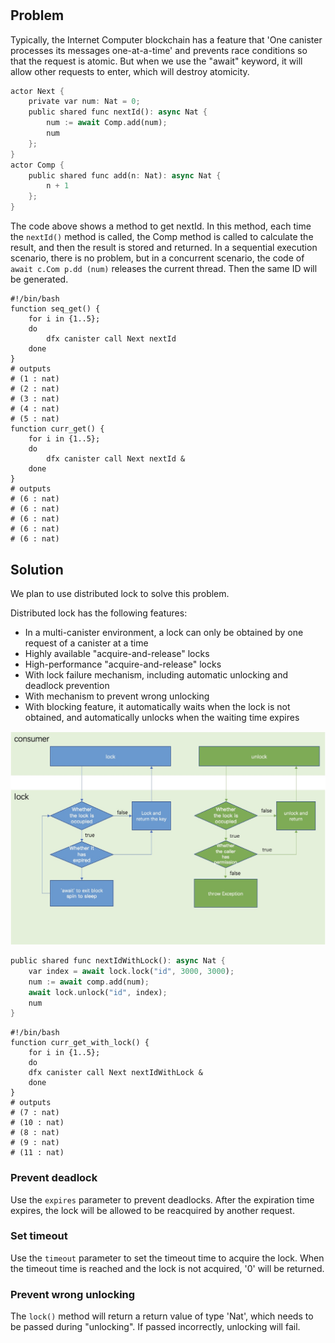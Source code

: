 #

## Problem
Typically, the Internet Computer blockchain has a feature that 'One canister processes its messages one-at-a-time' and prevents race conditions so that the request is atomic. But when we use the "await" keyword, it will allow other requests to enter, which will destroy atomicity.

``` rust
actor Next {
    private var num: Nat = 0;
    public shared func nextId(): async Nat {
        num := await Comp.add(num);
        num
    };
}
actor Comp {
    public shared func add(n: Nat): async Nat {
        n + 1
    };
}
```
The code above shows a method to get nextId. In this method, each time the `nextId()` method is called, the Comp method is called to calculate the result, and then the result is stored and returned. In a sequential execution scenario, there is no problem, but in a concurrent scenario, the code of `await c.Com p.dd (num)` releases the current thread. Then the same ID will be generated.

``` shell
#!/bin/bash
function seq_get() {
    for i in {1..5};
    do
        dfx canister call Next nextId 
    done
}
# outputs
# (1 : nat)
# (2 : nat)
# (3 : nat)
# (4 : nat)
# (5 : nat)
function curr_get() {
    for i in {1..5};
    do
        dfx canister call Next nextId &
    done
}
# outputs 
# (6 : nat)
# (6 : nat)
# (6 : nat)
# (6 : nat)
# (6 : nat)
```

## Solution

We plan to use distributed lock to solve this problem.

Distributed lock has the following features:

- In a multi-canister environment, a lock can only be obtained by one request of a canister at a time
- Highly available "acquire-and-release" locks
- High-performance "acquire-and-release" locks
- With lock failure mechanism, including automatic unlocking and deadlock prevention
- With mechanism to prevent wrong unlocking
- With blocking feature, it automatically waits when the lock is not obtained, and automatically unlocks when the waiting time expires

![diagram](./images/lock.jpg)

``` rust
public shared func nextIdWithLock(): async Nat {
    var index = await lock.lock("id", 3000, 3000);
    num := await comp.add(num);
    await lock.unlock("id", index);
    num
}
```
``` shell
#!/bin/bash
function curr_get_with_lock() {
    for i in {1..5};
    do
    dfx canister call Next nextIdWithLock &
    done
}
# outputs
# (7 : nat)
# (10 : nat)
# (8 : nat)
# (9 : nat)
# (11 : nat)
```

### Prevent deadlock
Use the `expires` parameter to prevent deadlocks. After the expiration time expires, the lock will be allowed to be reacquired by another request.

### Set timeout

Use the `timeout` parameter to set the timeout time to acquire the lock. When the timeout time is reached and the lock is not acquired, '0' will be returned.

### Prevent wrong unlocking

The `lock()` method will return a return value of type 'Nat', which needs to be passed during "unlocking". If passed incorrectly, unlocking will fail.

